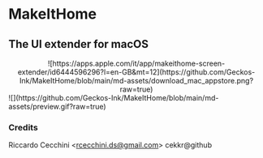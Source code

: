 # MakeItHome
## The UI extender for macOS
<center>![https://apps.apple.com/it/app/makeithome-screen-extender/id6444596296?l=en-GB&mt=12](https://github.com/Geckos-Ink/MakeItHome/blob/main/md-assets/download_mac_appstore.png?raw=true)</center>
![](https://github.com/Geckos-Ink/MakeItHome/blob/main/md-assets/preview.gif?raw=true)

### Credits
Riccardo Cecchini \<rcecchini.ds@gmail.com> cekkr@github